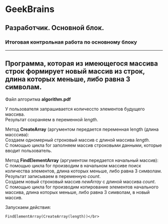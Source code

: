# GeekBrains
## Разработчик. Основной блок.
### Итоговая контрольная работа по основному блоку
---
Программа, которая из имеющегося массива строк формирует новый массив из строк, длина которых меньше, либо равна 3 символам.
---
Файл алгоритма **algorithm.pdf**

У пользователя запрашивается количессто элементов будущего массива.</br>
Рeзультат сохраняем в переменной _length_.</br>

Метод **CreateArray** (аргументом передается переменная length (длина масссива):</br>
Создаем одномерный строковый массив с длиной массива _length_.</br>
С помощью цикла for заполняем массив строковыми данными, которые вводит пользователь.</br>

Метод **FindElementArray** (аргументом передается начальный массив):</br>
С помощью цикла for производим в начальном массиве поиск количества элементов, длина которых меньше, либо равна 3 символам.</br>
Результат записываем в переменную _count_.</br>
Создаем новый строковый массив _newArray_ с длиной массива _count_.</br>
С помощью цикла for производим копирование элементов начального массива, длина которых меньше, либо равна 3 символам, в новый массив.</br>

Запускаем действия:</br>
```
FindElementArray(CreateArray(length))</br>
```
